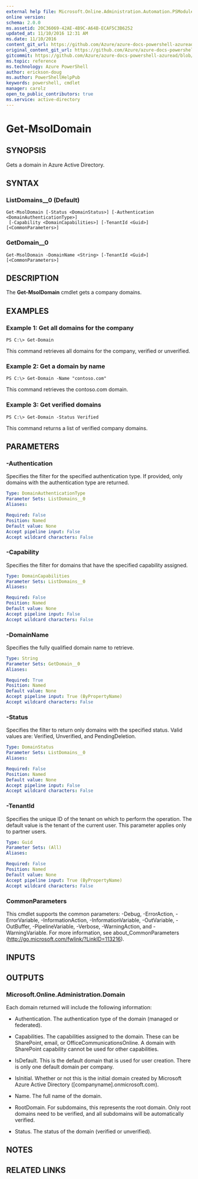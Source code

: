 ```yaml
---
external help file: Microsoft.Online.Administration.Automation.PSModule.dll-Help.xml
online version:
schema: 2.0.0
ms.assetid: 20C36069-42AE-4B9C-A64B-ECAF5C3B6252
updated_at: 11/10/2016 12:31 AM
ms.date: 11/10/2016
content_git_url: https://github.com/Azure/azure-docs-powershell-azuread/blob/master/Azure%20AD%20Cmdlets/MSOnline/v1/Get-MsolDomain.md
original_content_git_url: https://github.com/Azure/azure-docs-powershell-azuread/blob/master/Azure%20AD%20Cmdlets/MSOnline/v1/Get-MsolDomain.md
gitcommit: https://github.com/Azure/azure-docs-powershell-azuread/blob/f72983e84de2f467e1a00ba8a6d58936035a33db/Azure%20AD%20Cmdlets/MSOnline/v1/Get-MsolDomain.md
ms.topic: reference
ms.technology: Azure PowerShell
author: erickson-doug
ms.author: PowerShellHelpPub
keywords: powershell, cmdlet
manager: carolz
open_to_public_contributors: true
ms.service: active-directory
---
```


# Get-MsolDomain

## SYNOPSIS
Gets a domain in Azure Active Directory.

## SYNTAX

### ListDomains__0 (Default)
```
Get-MsolDomain [-Status <DomainStatus>] [-Authentication <DomainAuthenticationType>]
 [-Capability <DomainCapabilities>] [-TenantId <Guid>] [<CommonParameters>]
```

### GetDomain__0
```
Get-MsolDomain -DomainName <String> [-TenantId <Guid>] [<CommonParameters>]
```

## DESCRIPTION
The **Get-MsolDomain** cmdlet gets a company domains.

## EXAMPLES

### Example 1: Get all domains for the company
```
PS C:\> Get-Domain
```

This command retrieves all domains for the company, verified or unverified.

###  Example 2: Get a domain by name
```
PS C:\> Get-Domain -Name "contoso.com"
```

This command retrieves the contoso.com domain.

###  Example 3: Get verified domains
```
PS C:\> Get-Domain -Status Verified
```

This command returns a list of verified company domains.

## PARAMETERS

### -Authentication
Specifies the filter for the specified authentication type.
If provided, only domains with the authentication type are returned.

```yaml
Type: DomainAuthenticationType
Parameter Sets: ListDomains__0
Aliases:

Required: False
Position: Named
Default value: None
Accept pipeline input: False
Accept wildcard characters: False
```

### -Capability
Specifies the filter for domains that have the specified capability assigned.

```yaml
Type: DomainCapabilities
Parameter Sets: ListDomains__0
Aliases:

Required: False
Position: Named
Default value: None
Accept pipeline input: False
Accept wildcard characters: False
```

### -DomainName
Specifies the fully qualified domain name to retrieve.

```yaml
Type: String
Parameter Sets: GetDomain__0
Aliases:

Required: True
Position: Named
Default value: None
Accept pipeline input: True (ByPropertyName)
Accept wildcard characters: False
```

### -Status
Specifies the filter to return only domains with the specified status.
Valid values are: Verified, Unverified, and PendingDeletion.

```yaml
Type: DomainStatus
Parameter Sets: ListDomains__0
Aliases:

Required: False
Position: Named
Default value: None
Accept pipeline input: False
Accept wildcard characters: False
```

### -TenantId
Specifies the unique ID of the tenant on which to perform the operation.
The default value is the tenant of the current user.
This parameter applies only to partner users.

```yaml
Type: Guid
Parameter Sets: (All)
Aliases:

Required: False
Position: Named
Default value: None
Accept pipeline input: True (ByPropertyName)
Accept wildcard characters: False
```

### CommonParameters
This cmdlet supports the common parameters: -Debug, -ErrorAction, -ErrorVariable, -InformationAction, -InformationVariable, -OutVariable, -OutBuffer, -PipelineVariable, -Verbose, -WarningAction, and -WarningVariable. For more information, see about_CommonParameters (http://go.microsoft.com/fwlink/?LinkID=113216).

## INPUTS

## OUTPUTS

### Microsoft.Online.Administration.Domain
Each domain returned will include the following information:

* Authentication. The authentication type of the domain (managed or federated).

* Capabilities. The capabilities assigned to the domain.
These can be SharePoint, email, or OfficeCommunicationsOnline.
A domain with SharePoint capability cannot be used for other capabilities.

* IsDefault. This is the default domain that is used for user creation.
There is only one default domain per company.

* IsInitial. Whether or not this is the initial domain created by Microsoft Azure Active Directory (\[companyname\].onmicrosoft.com).

* Name. The full name of the domain.

* RootDomain. For subdomains, this represents the root domain.
Only root domains need to be verified, and all subdomains will be automatically verified.

* Status. The status of the domain (verified or unverified).

## NOTES

## RELATED LINKS
